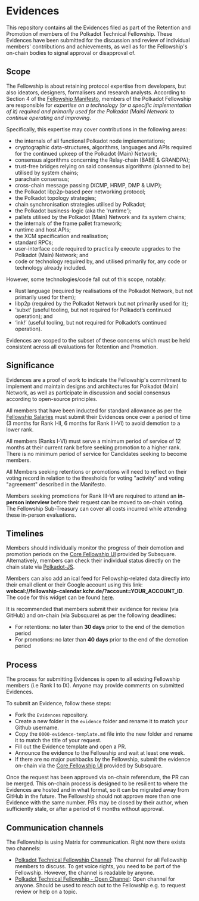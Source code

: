 # Evidences

This repository contains all the Evidences filed as part of the Retention and Promotion of members of the Polkadot Technical Fellowship. These Evidences have been submitted for the discussion and review of individual members' contributions and achievements, as well as for the Fellowship's on-chain bodies to signal approval or disapproval of.


## Scope

The Fellowship is about retaining protocol expertise from developers, but also ideators, designers, formalisers and research analysts.
According to Section 4 of the [Fellowship Manifesto](https://github.com/polkadot-fellows/manifesto/blob/0c3df46d76625980b8b48742cb86f4d8fa6dda8d/manifesto.pdf), members of the Polkadot Fellowship are responsible for *expertise on a technology (or a specific implementation of it) required and primarily used for the Polkadot (Main) Network to continue operating and improving*. 

Specifically, this expertise may cover contributions in the following areas:
 * the internals of all functional Polkadot node implementations;
 * cryptographic data-structures, algorithms, languages and APIs required for the continued upkeep of the Polkadot (Main) Network;
 * consensus algorithms concerning the Relay-chain (BABE \& GRANDPA);
 * trust-free bridges relying on said consensus algorithms (planned to be) utilised by system chains;
 * parachain consensus;
 * cross-chain message passing (XCMP, HRMP, DMP \& UMP);
 * the Polkadot libp2p-based peer networking protocol;
 * the Polkadot topology strategies;
 * chain synchronisation strategies utilised by Polkadot;
 * the Polkadot business-logic (aka the 'runtime');
 * pallets utilised by the Polkadot (Main) Network and its system chains;
 * the internals of the frame pallet framework;
 * runtime and host APIs;
 * the XCM specification and realisation;
 * standard RPCs;
 * user-interface code required to practically execute upgrades to the Polkadot (Main) Network; and
 * code or technology required by, and utilised primarily for, any code or technology already included.

However, some technologies/code fall out of this scope, notably:
 * Rust language (required by realisations of the Polkadot Network, but not primarily used for them);
 * libp2p (required by the Polkadot Network but not primarily used for it);
 * ‘subxt‘ (useful tooling, but not required for Polkadot’s continued operation); and
 * ‘ink!’ (useful tooling, but not required for Polkadot’s continued operation).

Evidences are scoped to the subset of these concerns which must be held consistent across all evaluations for Retention and Promotion.


## Significance

Evidences are a proof of work to indicate the Fellowship's commitment to implement and maintain designs and architectures for Polkadot (Main) Network, as well as participate in discussion and social consensus according to open-source principles.

All members that have been inducted for standard allowance as per the [Fellowship Salaries](https://github.com/polkadot-fellows/RFCs/blob/main/text/0050-fellowship-salaries.md) must submit their Evidences once over a period of time (3 months for Rank I-II, 6 months for Rank III-VI) to avoid demotion to a lower rank. 

All members (Ranks I-VI) must serve a minimum period of service of 12 months at their current rank before seeking promotion to a higher rank. There is no minimum period of service for Candidates seeking to become members.

All Members seeking retentions or promotions will need to reflect on their voting record in relation to the thresholds for voting "activity" and voting "agreement" described in the Manifesto. 

Members seeking promotions for Rank III-VI are required to attend an **in-person interview** before their request can be moved to on-chain voting. The Fellowship Sub-Treasury can cover all costs incurred while attending these in-person evaluations. 


## Timelines

Members should individually monitor the progress of their demotion and promotion periods on the [Core Fellowship UI](https://collectives.subsquare.io/fellowship/core) provided by Subsquare. Alternatively, members can check their individual status directly on the chain state via [Polkadot-JS](https://polkadot.js.org/apps/?rpc=wss%3A%2F%2Fsys.ibp.network%2Fcollectives-polkadot#/chainstate).

Members can also add an ical feed for Fellowship-related data directly into their email client or their Google account using this link: **webcal://fellowship-calendar.kchr.de/?account=YOUR_ACCOUNT_ID**. The code for this widget can be found [here](https://github.com/bkchr/fellowship-ical). 

It is recommended that members submit their evidence for review (via GitHub) and on-chain (via Subsquare) as per the following deadlines:
- For retentions: no later than **30 days** prior to the end of the demotion period
- For promotions: no later than **40 days** prior to the end of the demotion period


## Process

The process for submitting Evidences is open to all existing Fellowship members (i.e Rank I to IX). Anyone may provide comments on submitted Evidences.

To submit an Evidence, follow these steps:
  * Fork the `Evidences` repository.
  * Create a new folder in the `evidence` folder and rename it to match your Github username.
  * Copy the `0000-evidence-template.md` file into the new folder and rename it to match the title of your request.
  * Fill out the Evidence template and open a PR.
  * Announce the evidence to the Fellowship and wait at least one week.
  * If there are no major pushbacks by the Fellowship, submit the evidence on-chain via the [Core Fellowship UI](https://collectives.subsquare.io/fellowship/core) provided by Subsquare.

Once the request has been approved via on-chain referendum, the PR can be merged. This on-chain process is designed to be resilient to where the Evidences are hosted and in what format, so it can be migrated away from GitHub in the future. The Fellowship should not approve more than one Evidence with the same number. PRs may be closed by their author, when sufficiently stale, or after a period of 6 months without approval. 


## Communication channels

The Fellowship is using Matrix for communication. Right now there exists two channels:

- [Polkadot Technical Fellowship Channel](https://matrix.to/#/#fellowship-members:parity.io): The channel for all Fellowship members to discuss. To get voice rights, you need to be part of the Fellowship. However, the channel is readable by anyone.
- [Polkadot Technical Fellowship - Open Channel](https://matrix.to/#/#fellowship-open-channel:parity.io): Open channel for anyone. Should be used to reach out to the Fellowship e.g. to request review or help on a topic.
